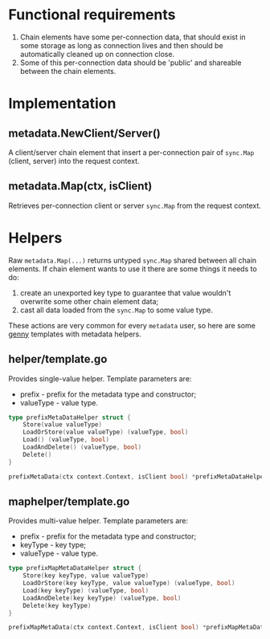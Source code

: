 # Functional requirements

1. Chain elements have some per-connection data, that should exist in some storage as long as connection lives and then
should be automatically cleaned up on connection close.
2. Some of this per-connection data should be 'public' and shareable between the chain elements.

# Implementation

## metadata.NewClient/Server()

A client/server chain element that insert a per-connection pair of `sync.Map` (client, server) into the request context.

## metadata.Map(ctx, isClient)

Retrieves per-connection client or server `sync.Map` from the request context.

# Helpers

Raw `metadata.Map(...)` returns untyped `sync.Map` shared between all chain elements. If chain element wants to use it
there are some things it needs to do:
1. create an unexported key type to guarantee that value wouldn't overwrite some other chain element data;
2. cast all data loaded from the `sync.Map` to some value type.

These actions are very common for every `metadata` user, so here are some [genny](https://github.com/cheekybits/genny)
templates with metadata helpers.

## helper/template.go

Provides single-value helper. Template parameters are:
* prefix - prefix for the metadata type and constructor;
* valueType - value type.

```go
type prefixMetaDataHelper struct {
    Store(value valueType)
    LoadOrStore(value valueType) (valueType, bool)
    Load() (valueType, bool)
    LoadAndDelete() (valueType, bool)
    Delete()
}

prefixMetaData(ctx context.Context, isClient bool) *prefixMetaDataHelper
```

## maphelper/template.go

Provides multi-value helper. Template parameters are:
* prefix - prefix for the metadata type and constructor;
* keyType - key type;
* valueType - value type.

```go
type prefixMapMetaDataHelper struct {
    Store(key keyType, value valueType)
    LoadOrStore(key keyType, value valueType) (valueType, bool)
    Load(key keyType) (valueType, bool)
    LoadAndDelete(key keyType) (valueType, bool)
    Delete(key keyType)
}

prefixMapMetaData(ctx context.Context, isClient bool) *prefixMapMetaDataHelper
```
